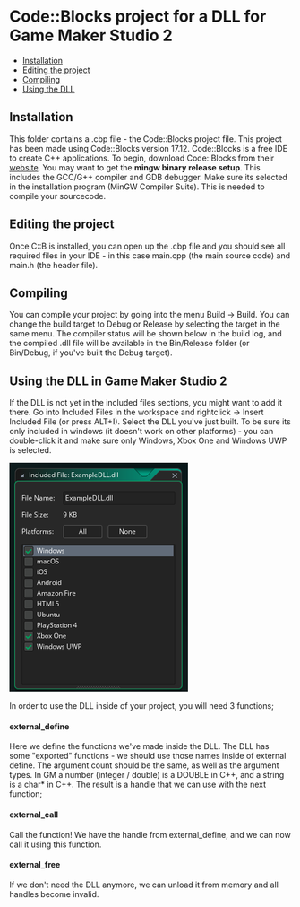# Code::Blocks project for a DLL for Game Maker Studio 2

  * [Installation](#installation)
  * [Editing the project](#editing-the-project)
  * [Compiling](#compiling)
  * [Using the DLL](#using-the-dll-in-game-maker-studio-2)

## Installation
This folder contains a .cbp file - the Code::Blocks project file. This project has been made using Code::Blocks version 17.12. Code::Blocks is a free IDE to create C++ applications. 
To begin, download Code::Blocks from their [website](http://www.codeblocks.org/). You may want to get the **mingw binary release setup**. This includes the GCC/G++ compiler and GDB debugger. Make sure its selected in the installation program (MinGW Compiler Suite). This is needed to compile your sourcecode.

## Editing the project
Once C::B is installed, you can open up the .cbp file and you should see all required files in your IDE - in this case main.cpp (the main source code) and main.h (the header file).

## Compiling
You can compile your project by going into the menu Build -> Build. You can change the build target to Debug or Release by selecting the target in the same menu. The compiler status will be shown below in the build log, and the compiled .dll file will be available in the Bin/Release folder (or Bin/Debug, if you've built the Debug target).

## Using the DLL in Game Maker Studio 2
If the DLL is not yet in the included files sections, you might want to add it there. Go into Included Files in the workspace and rightclick -> Insert Included File (or press ALT+I). Select the DLL you've just built.
To be sure its only included in windows (it doesn't work on other platforms) - you can double-click it and make sure only Windows, Xbox One and Windows UWP is selected.

![Only the Windows targets are selected](https://raw.githubusercontent.com/GameMakerDiscord/ExternalLibraryExample/master/docAssets/dll_settings.png)

In order to use the DLL inside of your project, you will need 3 functions;

#### external_define
Here we define the functions we've made inside the DLL. The DLL has some "exported" functions - we should use those names inside of external define. The argument count should be the same, as well as the argument types. In GM a number (integer / double) is a DOUBLE in C++, and a string is a char* in C++. The result is a handle that we can use with the next function;

#### external_call
Call the function! We have the handle from external_define, and we can now call it using this function.

#### external_free
If we don't need the DLL anymore, we can unload it from memory and all handles become invalid.
